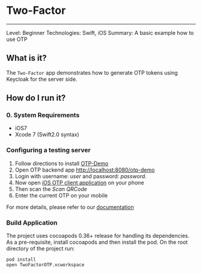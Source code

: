 # Two-Factor
------------
Level: Beginner
Technologies: Swift, iOS
Summary: A basic example how to use OTP

## What is it?

The ```Two-Factor``` app demonstrates how to generate OTP tokens using Keycloak for the server side.

## How do I run it?

### 0. System Requirements

* iOS7
* Xcode 7 (Swift2.0 syntax)

### Configuring a testing server

1. Follow directions to install [OTP-Demo](https://github.com/aerogear/aerogear-backend-cookbook/blob/master/OTP-demo/README.md)
1. Open OTP backend app [http://localhost:8080/otp-demo](http://localhost:8080/otp-demo)
1. Login with username: *user* and password: *password*.
1. Now open [iOS OTP client application](https://github.com/aerogear/aerogear-iOS-cookbook/tree/master/Two-Factor) on your phone
1. Then scan the *Scan QRCode*
1. Enter the current OTP on your mobile

For more details, please refer to our [documentation](http://aerogear.org/docs/specs/aerogear-security-otp/)

### Build Application

The project uses cocoapods 0.36+ release for handling its dependencies. As a pre-requisite, install cocoapods and then install the pod. On the root directory of the project run:

```
pod install
open TwoFactorOTP.xcworkspace
```
